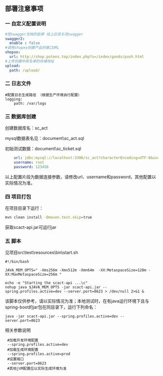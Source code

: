 ## 部署注意事项
### 一 自定义配置说明

```yaml
#控swagger文档的启停 线上应该关闭swagger
swagger2:
  enable : false
#调用shopxo创建产品的接口URL
shopxo:
  url: http://shop.potens.top/index.php?s=/index/goods/push.html
#上传创建中奖名单的存储地址
upload:
  path: /upload/
```
### 二 日志文件

```
#配置日志生成路径 （根据生产环境自行配置）
logging:
    path: /var/logs 
```

### 三 数据库创建

创建数据库名：sc_act

mysql数据表名见：document\sc_act.sql

初始测试数据：document\sc_ticket.sql

```yaml
    url: jdbc:mysql://localhost:3306/sc_act?characterEncoding=UTF-8&useUnicode=true&useSSL=false
    username: root
    password: 123456
```

以上配置片段为数据连接参数，请修改url、username和password，其他配置以实际情况为准。


### 四 项目打包

在项目目录下运行：

```sh
mvn clean install -Dmaven.test.skip=true
```

获取scact-api.jar可运行jar

### 五 脚本

见项目src\test\resources\bin\start.sh

```shell
#!/bin/bash

JAVA_MEM_OPTS=" -Xms256m -Xmx512m -Xmn64m  -XX:MetaspaceSize=128m -XX:MaxMetaspaceSize=256m "

echo -e "Starting the scact-api ...\c"
nohup java $JAVA_MEM_OPTS -jar scact-api.jar --spring.profiles.active=dev --server.port=8623 > /dev/null 2>&1 &
```

该脚本仅供参考，请以实际情况为准；本地测试时，在有java运行环境下且与spring-boot的jar包在同目录下，运行下列命名：

```shell
java -jar scact-api.jar --spring.profiles.active=dev --server.port=8623
```

相关参数说明

```shell
 #加载开发环境配置
 --spring.profiles.active=dev 
 #加载生成环境配置
 --spring.profiles.active=prod
 #设置端口
 --server.port=8623
 #其他jVM配置应以实际生成环境为准
 
```


